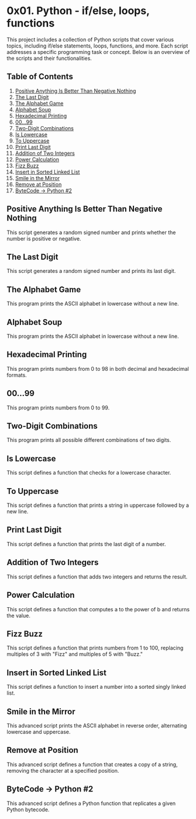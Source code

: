 # 0x01. Python - if/else, loops, functions

This project includes a collection of Python scripts that cover various topics, including if/else statements, loops, functions, and more. Each script addresses a specific programming task or concept. Below is an overview of the scripts and their functionalities.

## Table of Contents

1. [Positive Anything Is Better Than Negative Nothing](#positive-anything-is-better-than-negative-nothing)
2. [The Last Digit](#the-last-digit)
3. [The Alphabet Game](#the-alphabet-game)
4. [Alphabet Soup](#alphabet-soup)
5. [Hexadecimal Printing](#hexadecimal-printing)
6. [00...99](#00-99)
7. [Two-Digit Combinations](#two-digit-combinations)
8. [Is Lowercase](#is-lowercase)
9. [To Uppercase](#to-uppercase)
10. [Print Last Digit](#print-last-digit)
11. [Addition of Two Integers](#addition-of-two-integers)
12. [Power Calculation](#power-calculation)
13. [Fizz Buzz](#fizz-buzz)
14. [Insert in Sorted Linked List](#insert-in-sorted-linked-list)
15. [Smile in the Mirror](#smile-in-the-mirror)
16. [Remove at Position](#remove-at-position)
17. [ByteCode -> Python #2](#bytecode-python-2)

## Positive Anything Is Better Than Negative Nothing

This script generates a random signed number and prints whether the number is positive or negative.

## The Last Digit

This script generates a random signed number and prints its last digit.

## The Alphabet Game

This program prints the ASCII alphabet in lowercase without a new line.

## Alphabet Soup

This program prints the ASCII alphabet in lowercase without a new line.

## Hexadecimal Printing

This program prints numbers from 0 to 98 in both decimal and hexadecimal formats.

## 00...99

This program prints numbers from 0 to 99.

## Two-Digit Combinations

This program prints all possible different combinations of two digits.

## Is Lowercase

This script defines a function that checks for a lowercase character.

## To Uppercase

This script defines a function that prints a string in uppercase followed by a new line.

## Print Last Digit

This script defines a function that prints the last digit of a number.

## Addition of Two Integers

This script defines a function that adds two integers and returns the result.

## Power Calculation

This script defines a function that computes a to the power of b and returns the value.

## Fizz Buzz

This script defines a function that prints numbers from 1 to 100, replacing multiples of 3 with "Fizz" and multiples of 5 with "Buzz."

## Insert in Sorted Linked List

This script defines a function to insert a number into a sorted singly linked list.

## Smile in the Mirror

This advanced script prints the ASCII alphabet in reverse order, alternating lowercase and uppercase.

## Remove at Position

This advanced script defines a function that creates a copy of a string, removing the character at a specified position.

## ByteCode -> Python #2

This advanced script defines a Python function that replicates a given Python bytecode.
